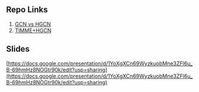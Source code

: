 ## Repo Links
1. [GCN vs HGCN](https://github.com/jho44/EGCNvsHGCN)
2. [TIMME+HGCN](https://github.com/jho44/TIMME-HGCN)

## Slides
[https://docs.google.com/presentation/d/1YoXgXCn69WyzkuobMne3ZFl6u_B-69hmHz8NOGtr90k/edit?usp=sharing](https://docs.google.com/presentation/d/1YoXgXCn69WyzkuobMne3ZFl6u_B-69hmHz8NOGtr90k/edit?usp=sharing)